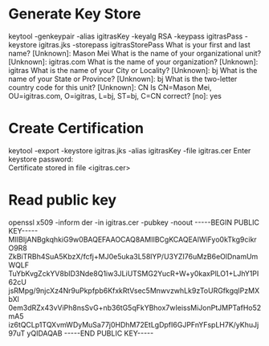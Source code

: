 Generate Key Store
====
keytool -genkeypair -alias igitrasKey -keyalg RSA -keypass igitrasPass -keystore igitras.jks -storepass igitrasStorePass
What is your first and last name?
  [Unknown]:  Mason Mei
What is the name of your organizational unit?
  [Unknown]:  igitras.com
What is the name of your organization?
  [Unknown]:  igitras
What is the name of your City or Locality?
  [Unknown]:  bj
What is the name of your State or Province?
  [Unknown]:  bj
What is the two-letter country code for this unit?
  [Unknown]:  CN
Is CN=Mason Mei, OU=igitras.com, O=igitras, L=bj, ST=bj, C=CN correct?
  [no]:  yes

Create Certification
====
keytool -export -keystore igitras.jks -alias igitrasKey -file igitras.cer
Enter keystore password:  
Certificate stored in file <igitras.cer>

Read public key
====
openssl x509 -inform der -in igitras.cer -pubkey -noout
-----BEGIN PUBLIC KEY-----
MIIBIjANBgkqhkiG9w0BAQEFAAOCAQ8AMIIBCgKCAQEAlWiFyo0kTkg9cikrO9R8
ZkBiTRBh4SuA5KbzX/fcfj+MJ0e5uka3L58lYP/U3YZI76uMzB6eOlDnamUmWQLF
TuYbKvgZckYV8bID3Nde8Q1iw3JLiUTSMG2YucR+W+y0kaxPlLO1+LJhY1PI62cU
jsRMpg/9njcXz4Nr9uPkpfpb6KfxkRtVsec5MnwvzwhLk9zToURGfkgqIPzMXbXl
0em3dRZx43vViPh8nsSvG+nb36tG5qFkYBhox7wIeissMiJonPtJMPTafHo52mA5
iz6tQCLp1TQXvmWDyMuSa77j0HDhM72EtLgDpfI6GJPFnYFspLH7K/yKhuJj97uT
yQIDAQAB
-----END PUBLIC KEY-----
